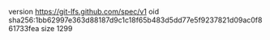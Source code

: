 version https://git-lfs.github.com/spec/v1
oid sha256:1bb62997e363d88187d9c1c18f65b483d5dd77e5f9237821d09ac0f861733fea
size 1299
